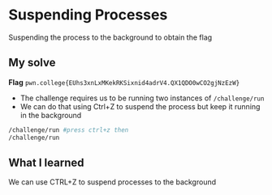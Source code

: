 # Suspending Processes

Suspending the process to the background to obtain the flag

## My solve
**Flag** `pwn.college{EUhs3xnLxMKekRKSixnid4adrV4.QX1QDO0wCO2gjNzEzW}`
- The challenge requires us to be running two instances of `/challenge/run`
- We can do that using Ctrl+Z to suspend the process but keep it running in the background

```bash
/challenge/run #press ctrl+z then
/challenge/run
```

## What I learned
We can use CTRL+Z to suspend processes to the background